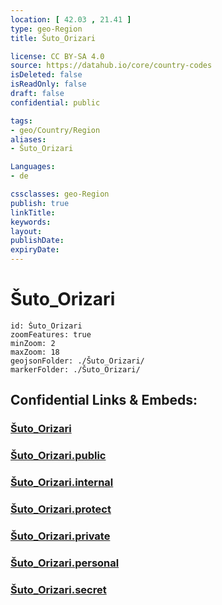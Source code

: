 ```yaml
---
location: [ 42.03 , 21.41 ] 
type: geo-Region
title: Šuto_Orizari

license: CC BY-SA 4.0
source: https://datahub.io/core/country-codes
isDeleted: false
isReadOnly: false
draft: false
confidential: public

tags:
- geo/Country/Region
aliases:
- Šuto_Orizari

Languages:
- de

cssclasses: geo-Region
publish: true
linkTitle: 
keywords: 
layout: 
publishDate: 
expiryDate: 
---
```


# Šuto_Orizari

```leaflet
id: Šuto_Orizari
zoomFeatures: true 
minZoom: 2 
maxZoom: 18
geojsonFolder: ./Šuto_Orizari/
markerFolder: ./Šuto_Orizari/
```


## Confidential Links & Embeds: 

### [Šuto_Orizari](/_Standards/Earth/Continent/Europe/Europe~South/Macedonia~North/Municipalities~Macedonia/Šuto_Orizari.md) 

### [Šuto_Orizari.public](/_public/Earth/Continent/Europe/Europe~South/Macedonia~North/Municipalities~Macedonia/Šuto_Orizari.public.md) 

### [Šuto_Orizari.internal](/_internal/Earth/Continent/Europe/Europe~South/Macedonia~North/Municipalities~Macedonia/Šuto_Orizari.internal.md) 

### [Šuto_Orizari.protect](/_protect/Earth/Continent/Europe/Europe~South/Macedonia~North/Municipalities~Macedonia/Šuto_Orizari.protect.md) 

### [Šuto_Orizari.private](/_private/Earth/Continent/Europe/Europe~South/Macedonia~North/Municipalities~Macedonia/Šuto_Orizari.private.md) 

### [Šuto_Orizari.personal](/_personal/Earth/Continent/Europe/Europe~South/Macedonia~North/Municipalities~Macedonia/Šuto_Orizari.personal.md) 

### [Šuto_Orizari.secret](/_secret/Earth/Continent/Europe/Europe~South/Macedonia~North/Municipalities~Macedonia/Šuto_Orizari.secret.md)

